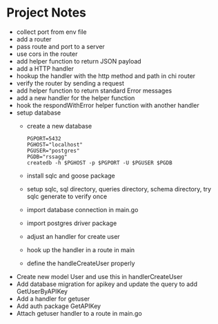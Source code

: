 # Project Notes

- collect port from env file
- add a router
- pass route and port to a server
- use cors in the router
- add helper function to return JSON payload
- add a HTTP handler
- hookup the handler with the http method and path in chi router
- verify the router by sending a request
- add helper function to return standard Error messages
- add a new handler for the helper function
- hook the respondWithError helper function with another handler
- setup database
  - create a new database

    ```shell
    PGPORT=5432
    PGHOST="localhost"
    PGUSER="postgres"
    PGDB="rssagg"
    createdb -h $PGHOST -p $PGPORT -U $PGUSER $PGDB
    ```

  - install sqlc and goose package
  - setup sqlc, sql directory, queries directory, schema directory, try sqlc generate to verify once
  - import database connection in main.go
  - import postgres driver package
  - adjust an handler for create user
  - hook up the handler in a route in main
  - define the handleCreateUser properly
- Create new model User and use this in handlerCreateUser
- Add database migration for apikey and update the query to add GetUserByAPIKey
- Add a handler for getuser
- Add auth package GetAPIKey
- Attach getuser handler to a route in main.go
